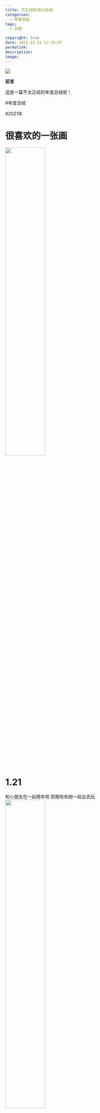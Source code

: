```yaml
---
title: 不正经的2021总结
categories:
  - 年度总结
tags:
  - 日常

copyright: true
date: 2021-12-31 12:18:37
permalink:
description:
image:
---
```


<a href="https://sm.ms/image/ghyrXm5CScL4RJN" target="_blank"><img src="https://s2.loli.net/2021/12/31/ghyrXm5CScL4RJN.jpg" ></a>

**前言**

这是一篇不太正经的年度总结呢！

#年度总结

#2021年


<!-- more -->

# 很喜欢的一张画
<a href="https://sm.ms/image/C3VqX8gh4vlpxUc" target="_blank"><img src="https://s2.loli.net/2021/12/31/C3VqX8gh4vlpxUc.jpg" style="width:50%"></a>

# 1.21
和小朋友在一起两年啦
假期有和她一起出去玩
<a href="https://sm.ms/image/qFNkLcW1VgaA2O3" target="_blank"><img src="https://s2.loli.net/2021/12/31/qFNkLcW1VgaA2O3.jpg" style="width:50%"></a>

# 一些春天的照片

春天的雨后晚上和春天的园林
苏州在春天的时候会有很多古装小姐姐逛园子哦
<a href="https://sm.ms/image/9dawstyPgzmK4nV" target="_blank"><img src="https://s2.loli.net/2021/12/31/9dawstyPgzmK4nV.jpg" style="width:50%"></a>
<a href="https://sm.ms/image/dYrW7meOPQGftgs" target="_blank"><img src="https://s2.loli.net/2021/12/31/dYrW7meOPQGftgs.jpg" style="width:50%"></a>
<a href="https://sm.ms/image/b8yfcjrSmlDZ3WX" target="_blank"><img src="https://s2.loli.net/2021/12/31/b8yfcjrSmlDZ3WX.jpg" style="width:50%"></a>
<a href="https://sm.ms/image/CVPFJioXN8ctRjq" target="_blank"><img src="https://s2.loli.net/2021/12/31/CVPFJioXN8ctRjq.jpg" style="width:50%"></a>

# 学期内

<a href="https://sm.ms/image/Apa1b2NBndxcRKm" target="_blank"><img src="https://s2.loli.net/2021/12/31/Apa1b2NBndxcRKm.jpg" style="width:50%"></a>
王者之志
见到了好多学校的专业运动员，见到了丹总

<a href="https://sm.ms/image/sFOdqiKUSkh5BDm" target="_blank"><img src="https://s2.loli.net/2021/12/31/sFOdqiKUSkh5BDm.jpg" style="width:50%"></a>

去LNG比赛现场志愿者*2
LNG 打 RNG 在现场，那种现场观赛的感觉超棒
更加喜欢lol，喜欢电竞
<a href="https://sm.ms/image/zs6WRAciIYOwEPD" target="_blank"><img src="https://s2.loli.net/2021/12/31/zs6WRAciIYOwEPD.jpg"  style="width:50%"></a>


# 5.1 太湖
贴上今年最喜欢的照片之一
环太湖骑行是这几年最喜欢的骑行了
日落真的很好看，以后一定要带小朋友来看

<a href="https://sm.ms/image/eihKcnoBGJ8DEjy" target="_blank"><img src="https://s2.loli.net/2021/12/31/eihKcnoBGJ8DEjy.jpg" style="width:80%"></a>
<a href="https://sm.ms/image/iBzvp7dA8KwOcDJ" target="_blank"><img src="https://s2.loli.net/2021/12/31/iBzvp7dA8KwOcDJ.jpg" style="width:80%"></a>



# 5.21 5.26 
收到小朋友送的花花！

<a href="https://sm.ms/image/CSvOKWcXdlRxoEe" target="_blank"><img src="https://s2.loli.net/2021/12/31/CSvOKWcXdlRxoEe.jpg" style="width:50%"></a>

又长大了一岁！
有猫猫陪伴

<a href="https://sm.ms/image/BIPhyqadpMwJzT7" target="_blank"><img src="https://s2.loli.net/2021/12/31/BIPhyqadpMwJzT7.jpg" style="width:50%"></a>

# 暑假
有初步学习微信小程序并且写了一个不太完整的demo(为了一个比赛来着，不过好像被咕了)
一定一定要记得不要参加那些不官方的比赛了

和好朋友们出去 玩玩玩

给小朋友们代课

科目三挂了。。。。。。。艹

开始习惯于自己做饭，厨艺渐长
<a href="https://sm.ms/image/dfJ9EokF5tpLasI" target="_blank"><img src="https://s2.loli.net/2021/12/31/dfJ9EokF5tpLasI.jpg" style="width:50%"></a>

# 去四川
很长时间没有去旅行了，趁着放假的延长去了一次四川，不仅仅是去找她，还是为完成自己多年的愿望。
去了发现自己真的很喜欢四川的生活，饮食风格也好，生活节奏也好，这个城市可能是更适合我的吧
第一次一个人的旅行，过程中有时候会觉得自己很孤独，但是自己还是很喜欢这种自由自在的旅行
和小朋友过了过简单的二人世界，虽然没有去什么景点，就只是在自己租的民宿一起刷B站，去买菜做饭(虽然翻车了),去就近的电影院看电影，但是确能感到很开心，可能自己就喜欢这种过小日子的感觉吧
<a href="https://sm.ms/image/QbgVYoi2FWeTkyt" target="_blank"><img src="https://s2.loli.net/2021/12/31/QbgVYoi2FWeTkyt.jpg" style="width:50%"></a>
<a href="https://sm.ms/image/EOaIyociGHZ93Vk" target="_blank"><img src="https://s2.loli.net/2021/12/31/EOaIyociGHZ93Vk.jpg" style="width:50%"></a>
<a href="https://sm.ms/image/6ZnBIAylVDHTFbh" target="_blank"><img src="https://s2.loli.net/2021/12/31/6ZnBIAylVDHTFbh.jpg" style="width:50%"></a>
<a href="https://sm.ms/image/GDEcbOs25CK7LYa" target="_blank"><img src="https://s2.loli.net/2021/12/31/GDEcbOs25CK7LYa.jpg" style="width:50%"></a>
<a href="https://sm.ms/image/ELhwWSACO4js5bo" target="_blank"><img src="https://s2.loli.net/2021/12/31/ELhwWSACO4js5bo.jpg" style="width:50%"></a>
<a href="https://sm.ms/image/PcLiplS8oO6aTEQ" target="_blank"><img src="https://s2.loli.net/2021/12/31/PcLiplS8oO6aTEQ.jpg" style="width:50%"></a>

# 大二下

大二下的一年里渐渐习惯晚上喝一两杯再睡觉，也可能是因为自己日常的压力逐渐增大，和其他人的关系也渐渐固化，不愿意去进行多余的交际，晚上总是会莫名其妙的难过，喝两杯，会舒服很多

<a href="https://sm.ms/image/XwqzyhJcQtMIGOT" target="_blank"> <img src="https://s2.loli.net/2021/12/31/XwqzyhJcQtMIGOT.jpg" style="width:50%"></a>

举办校赛，真的很忙很累，这种300+人参加的全校活动是第一次举办，详情转至博客
{% post_link thinking1 %}
{% post_link thinking1 %}

秋天的苏大，很美，但是一直是一个人
<a href="https://sm.ms/image/jPNA9VfO5L1MKxr" target="_blank"><img src="https://s2.loli.net/2021/12/31/jPNA9VfO5L1MKxr.jpg" style="width:50%"></a>

喜欢在学习的时候听爵士。

拿到了教练员证！

开始学习怎么写博客，学着记录自己的生活

认识了加油站，很有意思的音乐社团，大家都和很喜欢音乐，太喜欢那种弹吉他一起唱歌的感觉了

# 总结
一些没用的年度总结
<table>
  <tr>
      <td ><center><img src="https://s2.loli.net/2021/12/31/jgQIlwob5YHhnps.jpg" style="width:50%"> </center></td>
      <td ><center><img src="https://s2.loli.net/2021/12/31/jheYux8wvbH7iZk.jpg" style="width:70%"> </center></td>
  </tr>
    <tr>
      <td ><center><img src="https://s2.loli.net/2021/12/31/NRKzIqCEX7ktwyB.jpg" style="width:50%"> </center></td>
      <td ><center><img src="https://s2.loli.net/2021/12/31/j5hR2guETlsADf7.jpg" style="width:80%"> </center></td>
  </tr>
    <tr>
      <td ><center><img src="https://s2.loli.net/2021/12/31/tQA18sTuNSWyxCZ.jpg" style="width:50%"> </center></td>
  </tr>
</table>



2021身边的事情发生了太多太多，全球形势也好，网络舆论也好，给人的感觉是这一年负面情绪太多了，以至于现在的人们对于新的一年的期望远远没有之前更高，可能是疫情的原因吧，也可能是逐渐成年的原因，自己已经感觉不到那种跨年的喜悦，对于过年的渴望了，身边的人都在抱怨自己的生活怎样差劲，感觉在大学一年过去了什么都没有发生改变，但仔细一总结还是有很多收获的，有认识新的朋友圈子，有学习新的知识，有完成自己的小小心愿，虽然难过很多，崩溃常有，但是已经都过去了，负面情绪就让他在时间的长河中流逝，能留下来的，才是最珍贵的。

新的一年，继续加油吧！

<hr />
版权信息